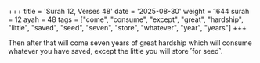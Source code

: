 +++
title = 'Surah 12, Verses 48'
date = '2025-08-30'
weight = 1644
surah = 12
ayah = 48
tags = ["come", "consume", "except", "great", "hardship", "little", "saved", "seed", "seven", "store", "whatever", "year", "years"]
+++

Then after that will come seven years of great hardship which will consume whatever you have saved, except the little you will store ˹for seed˺.